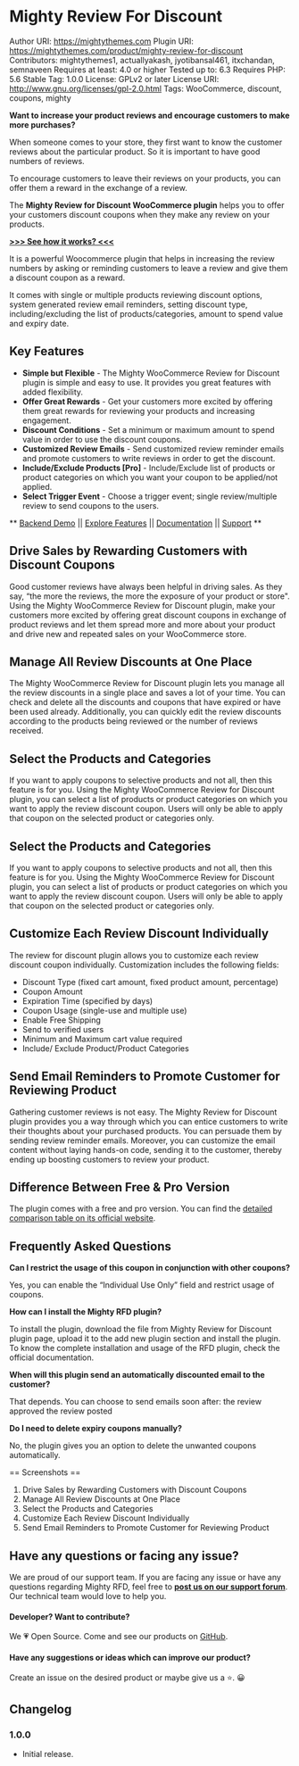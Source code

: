# Mighty Review For Discount

Author URI: https://mightythemes.com
Plugin URI: https://mightythemes.com/product/mighty-review-for-discount
Contributors: mightythemes1, actuallyakash, jyotibansal461, itxchandan, semnaveen
Requires at least: 4.0 or higher
Tested up to: 6.3
Requires PHP: 5.6
Stable Tag: 1.0.0
License: GPLv2 or later
License URI: http://www.gnu.org/licenses/gpl-2.0.html
Tags: WooCommerce, discount, coupons, mighty


**Want to increase your product reviews and encourage customers to make more purchases?**

When someone comes to your store, they first want to know the customer reviews about the particular product. So it is important to have good numbers of reviews.

To encourage customers to leave their reviews on your products, you can offer them a reward in the exchange of a review.

The **Mighty Review for Discount WooCommerce plugin** helps you to offer your customers discount coupons when they make any review on your products.

[**>>> See how it works? <<<**](https://mightythemes.com/product/mighty-review-for-discount)

It is a powerful Woocommerce plugin that helps in increasing the review numbers by asking or reminding customers to leave a review and give them a discount coupon as a reward.

It comes with single or multiple products reviewing discount options, system generated review email reminders, setting discount type, including/excluding the list of products/categories, amount to spend value and expiry date.

## Key Features
* **Simple but Flexible** - The Mighty WooCommerce Review for Discount plugin is simple and easy to use. It provides you great features with added flexibility.
* **Offer Great Rewards** - Get your customers more excited by offering them great rewards for reviewing your products and increasing engagement.
* **Discount Conditions** - Set a minimum or maximum amount to spend value in order to use the discount coupons.
* **Customized Review Emails** - Send customized review reminder emails and promote customers to write reviews in order to get the discount.
* **Include/Exclude Products [Pro]** - Include/Exclude list of products or product categories on which you want your coupon to be applied/not applied.
* **Select Trigger Event** - Choose a trigger event; single review/multiple review to send coupons to the users.

** [Backend Demo](https://try.mightythemes.com/mighty-review-for-discount)  || [Explore Features](https://mightythemes.com/product/mighty-review-for-discount) || [Documentation](https://mightythemes.com/docs/docs-category/mighty-rfd/) || [Support](https://mightythemes.com/support/c/mighty-review-for-discount/) **

## Drive Sales by Rewarding Customers with Discount Coupons

Good customer reviews have always been helpful in driving sales. As they say, “the more the reviews, the more the exposure of your product or store".
Using the Mighty WooCommerce Review for Discount plugin, make your customers more excited by offering great discount coupons in exchange of product reviews and let them spread more and more about your product and drive new and repeated sales on your WooCommerce store.

## Manage All Review Discounts at One Place

The Mighty WooCommerce Review for Discount plugin lets you manage all the review discounts in a single place and saves a lot of your time. You can check and delete all the discounts and coupons that have expired or have been used already.
Additionally, you can quickly edit the review discounts according to the products being reviewed or the number of reviews received.

## Select the Products and Categories

If you want to apply coupons to selective products and not all, then this feature is for you. Using the Mighty WooCommerce Review for Discount plugin, you can select a list of products or product categories on which you want to apply the review discount coupon.
Users will only be able to apply that coupon on the selected product or categories only.

## Select the Products and Categories

If you want to apply coupons to selective products and not all, then this feature is for you. Using the Mighty WooCommerce Review for Discount plugin, you can select a list of products or product categories on which you want to apply the review discount coupon. 
Users will only be able to apply that coupon on the selected product or categories only.

## Customize Each Review Discount Individually

The review for discount plugin allows you to customize each review discount coupon individually. Customization includes the following fields:

* Discount Type (fixed cart amount, fixed product amount, percentage)
* Coupon Amount
* Expiration Time (specified by days)
* Coupon Usage (single-use and multiple use)
* Enable Free Shipping
* Send to verified users
* Minimum and Maximum cart value required
* Include/ Exclude Product/Product Categories


## Send Email Reminders to Promote Customer for Reviewing Product

Gathering customer reviews is not easy. The Mighty Review for Discount plugin provides you a way through which you can entice customers to write their thoughts about your purchased products. You can persuade them by sending review reminder emails. 
Moreover, you can customize the email content without laying hands-on code, sending it to the customer, thereby ending up boosting customers to review your product.

## Difference Between Free & Pro Version

The plugin comes with a free and pro version. You can find the [detailed comparison table on its official website](https://mightythemes.com/product/mighty-review-for-discount).

## Frequently Asked Questions

**Can I restrict the usage of this coupon in conjunction with other coupons?**

Yes, you can enable the “Individual Use Only” field and restrict usage of coupons.

**How can I install the Mighty RFD plugin?**

To install the plugin, download the file from Mighty Review for Discount plugin page, upload it to the add new plugin section and install the plugin. To know the complete installation and usage of the RFD plugin, check the official documentation.

**When will this plugin send an automatically discounted email to the customer?**

That depends. You can choose to send emails soon after:
the review approved
the review posted

**Do I need to delete expiry coupons manually?**

No, the plugin gives you an option to delete the unwanted coupons automatically.

== Screenshots ==

1. Drive Sales by Rewarding Customers with Discount Coupons
2. Manage All Review Discounts at One Place
3. Select the Products and Categories
4. Customize Each Review Discount Individually
5. Send Email Reminders to Promote Customer for Reviewing Product

## Have any questions or facing any issue?
We are proud of our support team. If you are facing any issue or have any questions regarding Mighty RFD, feel free to **[post us on our support forum](https://mightythemes.com/support/c/mighty-review-for-discount)**. Our technical team would love to help you. 

#### Developer? Want to contribute?

We 💗 Open Source. Come and see our products on [GitHub](https://github.com/mightythemes).

#### Have any suggestions or ideas which can improve our product?
Create an issue on the desired product or maybe give us a ⭐. 😀

## Changelog
### 1.0.0
* Initial release.